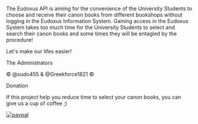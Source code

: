 The Eudoxus API is aiming for the convenience of the University Students to choose and receive their canon books from different bookshops without logging in the Eudoxus Information System. Gaining access in the Eudoxus System takes too much time for the University Students to select and search their canon books and some times they will be entagled by the procedure!

Let's make our lifes easier!

The Administrators

© @sudo455 & @Greekforce1821 ©

Donation

If this project help you reduce time to select your canon books, you can give us a cup of coffee ;)

[![paypal](https://www.paypalobjects.com/en_US/i/btn/btn_donateCC_LG.gif)](https://www.paypal.com/paypalme/greekforce1821?v=1&utm_source=unp&utm_medium=email&utm_campaign=RT000269&utm_unptid=c95b8a76-4d12-11ec-bd46-3cfdfee7d33d&ppid=RT000269&cnac=GR&rsta=en_US%28en-GR%29&cust=SAVCE22HK5SDL&unptid=c95b8a76-4d12-11ec-bd46-3cfdfee7d33d&calc=f82694400c4e0&unp_tpcid=ppme-social-user-profile-created&page=main%3Aemail%3ART000269&pgrp=main%3Aemail&e=cl&mchn=em&s=ci&mail=sys&appVersion=1.67.0&xt=104038)

